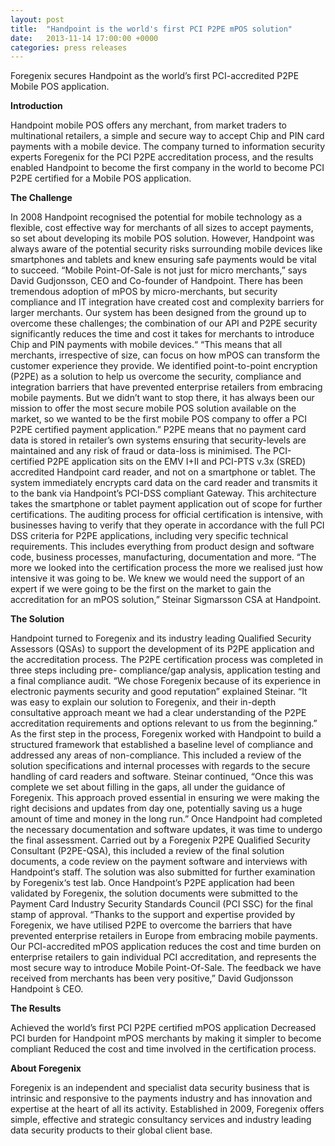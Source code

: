 ```yaml
---
layout: post
title:  "Handpoint is the world's first PCI P2PE mPOS solution"
date:   2013-11-14 17:00:00 +0000
categories: press releases
---
```


Foregenix secures Handpoint as the world’s first PCI-accredited P2PE Mobile POS application.

**Introduction**

Handpoint mobile POS offers any merchant, from market traders to multinational retailers, a simple and secure way to accept Chip and PIN card payments with a mobile device. The company turned to information security experts Foregenix for the PCI P2PE accreditation process, and the results enabled Handpoint to become the first company in the world to become PCI P2PE certified for a Mobile POS application.

**The Challenge**

In 2008 Handpoint recognised the potential for mobile technology as a flexible, cost effective way for merchants of all sizes to accept payments, so set about developing its mobile POS solution. However, Handpoint was always aware of the potential security risks surrounding mobile devices like smartphones and tablets and knew ensuring safe payments would be vital to succeed. “Mobile Point-Of-Sale is not just for micro merchants,” says David Gudjonsson, CEO and Co-founder of Handpoint. There has been tremendous adoption of mPOS by micro-merchants, but security compliance and IT integration have created cost and complexity barriers for larger merchants. Our system has been designed from the ground up to overcome these challenges; the combination of our API and P2PE security significantly reduces the time and cost it takes for merchants to introduce Chip and PIN payments with mobile devices.“ “This means that all merchants, irrespective of size, can focus on how mPOS can transform the customer experience they provide. We identified point-to-point encryption (P2PE) as a solution to help us overcome the security, compliance and integration barriers that have prevented enterprise retailers from embracing mobile payments. But we didn’t want to stop there, it has always been our mission to offer the most secure mobile POS solution available on the market, so we wanted to be the first mobile POS company to offer a PCI P2PE certified payment application.” P2PE means that no payment card data is stored in retailer’s own systems ensuring that security-levels are maintained and any risk of fraud or data-loss is minimised. The PCI-certified P2PE application sits on the EMV I+II and PCI-PTS v.3x (SRED) accredited Handpoint card reader, and not on a smartphone or tablet. The system immediately encrypts card data on the card reader and transmits it to the bank via Handpoint’s PCI-DSS compliant Gateway. This architecture takes the smartphone or tablet payment application out of scope for further certifications. The auditing process for official certification is intensive, with businesses having to verify that they operate in accordance with the full PCI DSS criteria for P2PE applications, including very specific technical requirements. This includes everything from product design and software code, business processes, manufacturing, documentation and more. “The more we looked into the certification process the more we realised just how intensive it was going to be. We knew we would need the support of an expert if we were going to be the first on the market to gain the accreditation for an mPOS solution,” Steinar Sigmarsson CSA at Handpoint.


**The Solution**

Handpoint turned to Foregenix and its industry leading Qualified Security Assessors (QSAs) to support the development of its P2PE application and the accreditation process. The P2PE certification process was completed in three steps including pre- compliance/gap analysis, application testing and a final compliance audit. “We chose Foregenix because of its experience in electronic payments security and good reputation” explained Steinar. “It was easy to explain our solution to Foregenix, and their in-depth consultative approach meant we had a clear understanding of the P2PE accreditation requirements and options relevant to us from the beginning.” As the first step in the process, Foregenix worked with Handpoint to build a structured framework that established a baseline level of compliance and addressed any areas of non-compliance. This included a review of the solution specifications and internal processes with regards to the secure handling of card readers and software. Steinar continued, “Once this was complete we set about filling in the gaps, all under the guidance of Foregenix. This approach proved essential in ensuring we were making the right decisions and updates from day one, potentially saving us a huge amount of time and money in the long run.” Once Handpoint had completed the necessary documentation and software updates, it was time to undergo the final assessment. Carried out by a Foregenix P2PE Qualified Security Consultant (P2PE-QSA), this included a review of the final solution documents, a code review on the payment software and interviews with Handpoint‘s staff. The solution was also submitted for further examination by Foregenix‘s test lab. Once Handpoint’s P2PE application had been validated by Foregenix, the solution documents were submitted to the Payment Card Industry Security Standards Council (PCI SSC) for the final stamp of approval. “Thanks to the support and expertise provided by Foregenix, we have utilised P2PE to overcome the barriers that have prevented enterprise retailers in Europe from embracing mobile payments. Our PCI-accredited mPOS application reduces the cost and time burden on enterprise retailers to gain individual PCI accreditation, and represents the most secure way to introduce Mobile Point-Of-Sale. The feedback we have received from merchants has been very positive,” David Gudjonsson Handpoint ́s CEO.

**The Results**

Achieved the world’s first PCI P2PE certified mPOS application Decreased PCI burden for Handpoint mPOS merchants by making it simpler to become compliant Reduced the cost and time involved in the certification process.

**About Foregenix**

Foregenix is an independent and specialist data security business that is intrinsic and responsive to the payments industry and has innovation and expertise at the heart of all its activity. Established in 2009, Foregenix offers simple, effective and strategic consultancy services and industry leading data security products to their global client base.